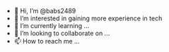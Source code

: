 - 👋 Hi, I’m @babs2489
- 👀 I’m interested in gaining more experience in tech
- 🌱 I’m currently learning ...
- 💞️ I’m looking to collaborate on ...
- 📫 How to reach me ...

<!---
babs2489/babs2489 is a ✨ special ✨ repository because its `README.md` (this file) appears on your GitHub profile.
You can click the Preview link to take a look at your changes.
--->
